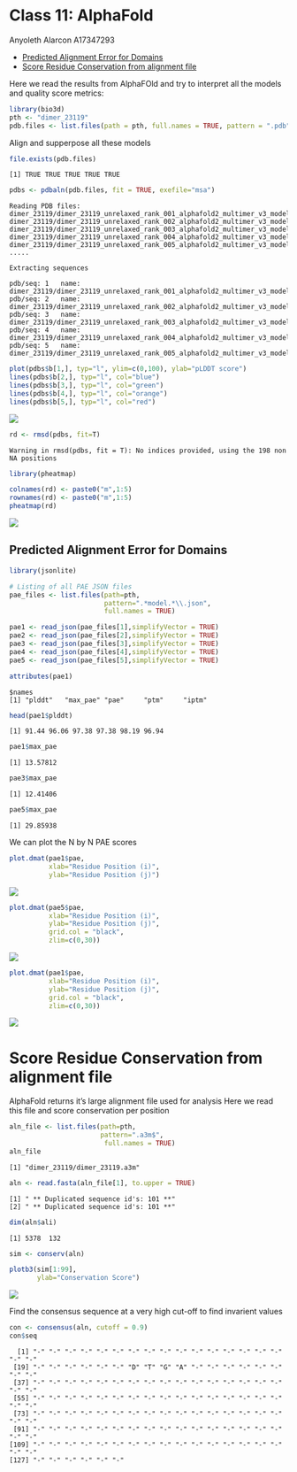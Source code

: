 # Class 11: AlphaFold
Anyoleth Alarcon A17347293

- [Predicted Alignment Error for
  Domains](#predicted-alignment-error-for-domains)
- [Score Residue Conservation from alignment
  file](#score-residue-conservation-from-alignment-file)

Here we read the results from AlphaFOld and try to interpret all the
models and quality score metrics:

``` r
library(bio3d)
pth <- "dimer_23119"
pdb.files <- list.files(path = pth, full.names = TRUE, pattern = ".pdb")
```

Align and supperpose all these models

``` r
file.exists(pdb.files)
```

    [1] TRUE TRUE TRUE TRUE TRUE

``` r
pdbs <- pdbaln(pdb.files, fit = TRUE, exefile="msa")
```

    Reading PDB files:
    dimer_23119/dimer_23119_unrelaxed_rank_001_alphafold2_multimer_v3_model_2_seed_000.pdb
    dimer_23119/dimer_23119_unrelaxed_rank_002_alphafold2_multimer_v3_model_5_seed_000.pdb
    dimer_23119/dimer_23119_unrelaxed_rank_003_alphafold2_multimer_v3_model_4_seed_000.pdb
    dimer_23119/dimer_23119_unrelaxed_rank_004_alphafold2_multimer_v3_model_1_seed_000.pdb
    dimer_23119/dimer_23119_unrelaxed_rank_005_alphafold2_multimer_v3_model_3_seed_000.pdb
    .....

    Extracting sequences

    pdb/seq: 1   name: dimer_23119/dimer_23119_unrelaxed_rank_001_alphafold2_multimer_v3_model_2_seed_000.pdb 
    pdb/seq: 2   name: dimer_23119/dimer_23119_unrelaxed_rank_002_alphafold2_multimer_v3_model_5_seed_000.pdb 
    pdb/seq: 3   name: dimer_23119/dimer_23119_unrelaxed_rank_003_alphafold2_multimer_v3_model_4_seed_000.pdb 
    pdb/seq: 4   name: dimer_23119/dimer_23119_unrelaxed_rank_004_alphafold2_multimer_v3_model_1_seed_000.pdb 
    pdb/seq: 5   name: dimer_23119/dimer_23119_unrelaxed_rank_005_alphafold2_multimer_v3_model_3_seed_000.pdb 

``` r
plot(pdbs$b[1,], typ="l", ylim=c(0,100), ylab="pLDDT score")
lines(pdbs$b[2,], typ="l", col="blue")
lines(pdbs$b[3,], typ="l", col="green")
lines(pdbs$b[4,], typ="l", col="orange")
lines(pdbs$b[5,], typ="l", col="red")
```

![](Class11pt2_files/figure-commonmark/unnamed-chunk-4-1.png)

``` r
rd <- rmsd(pdbs, fit=T)
```

    Warning in rmsd(pdbs, fit = T): No indices provided, using the 198 non NA positions

``` r
library(pheatmap)

colnames(rd) <- paste0("m",1:5)
rownames(rd) <- paste0("m",1:5)
pheatmap(rd)
```

![](Class11pt2_files/figure-commonmark/unnamed-chunk-5-1.png)

## Predicted Alignment Error for Domains

``` r
library(jsonlite)

# Listing of all PAE JSON files
pae_files <- list.files(path=pth,
                        pattern=".*model.*\\.json",
                        full.names = TRUE)

pae1 <- read_json(pae_files[1],simplifyVector = TRUE)
pae2 <- read_json(pae_files[2],simplifyVector = TRUE)
pae3 <- read_json(pae_files[3],simplifyVector = TRUE)
pae4 <- read_json(pae_files[4],simplifyVector = TRUE)
pae5 <- read_json(pae_files[5],simplifyVector = TRUE)

attributes(pae1)
```

    $names
    [1] "plddt"   "max_pae" "pae"     "ptm"     "iptm"   

``` r
head(pae1$plddt)
```

    [1] 91.44 96.06 97.38 97.38 98.19 96.94

``` r
pae1$max_pae
```

    [1] 13.57812

``` r
pae3$max_pae
```

    [1] 12.41406

``` r
pae5$max_pae
```

    [1] 29.85938

We can plot the N by N PAE scores

``` r
plot.dmat(pae1$pae, 
          xlab="Residue Position (i)",
          ylab="Residue Position (j)")
```

![](Class11pt2_files/figure-commonmark/unnamed-chunk-11-1.png)

``` r
plot.dmat(pae5$pae, 
          xlab="Residue Position (i)",
          ylab="Residue Position (j)",
          grid.col = "black",
          zlim=c(0,30))
```

![](Class11pt2_files/figure-commonmark/unnamed-chunk-12-1.png)

``` r
plot.dmat(pae1$pae, 
          xlab="Residue Position (i)",
          ylab="Residue Position (j)",
          grid.col = "black",
          zlim=c(0,30))
```

![](Class11pt2_files/figure-commonmark/unnamed-chunk-13-1.png)

# Score Residue Conservation from alignment file

AlphaFold returns it’s large alignment file used for analysis Here we
read this file and score conservation per position

``` r
aln_file <- list.files(path=pth,
                       pattern=".a3m$",
                        full.names = TRUE)
aln_file
```

    [1] "dimer_23119/dimer_23119.a3m"

``` r
aln <- read.fasta(aln_file[1], to.upper = TRUE)
```

    [1] " ** Duplicated sequence id's: 101 **"
    [2] " ** Duplicated sequence id's: 101 **"

``` r
dim(aln$ali)
```

    [1] 5378  132

``` r
sim <- conserv(aln)
```

``` r
plotb3(sim[1:99],
       ylab="Conservation Score")
```

![](Class11pt2_files/figure-commonmark/unnamed-chunk-18-1.png)

Find the consensus sequence at a very high cut-off to find invarient
values

``` r
con <- consensus(aln, cutoff = 0.9)
con$seq
```

      [1] "-" "-" "-" "-" "-" "-" "-" "-" "-" "-" "-" "-" "-" "-" "-" "-" "-" "-"
     [19] "-" "-" "-" "-" "-" "-" "D" "T" "G" "A" "-" "-" "-" "-" "-" "-" "-" "-"
     [37] "-" "-" "-" "-" "-" "-" "-" "-" "-" "-" "-" "-" "-" "-" "-" "-" "-" "-"
     [55] "-" "-" "-" "-" "-" "-" "-" "-" "-" "-" "-" "-" "-" "-" "-" "-" "-" "-"
     [73] "-" "-" "-" "-" "-" "-" "-" "-" "-" "-" "-" "-" "-" "-" "-" "-" "-" "-"
     [91] "-" "-" "-" "-" "-" "-" "-" "-" "-" "-" "-" "-" "-" "-" "-" "-" "-" "-"
    [109] "-" "-" "-" "-" "-" "-" "-" "-" "-" "-" "-" "-" "-" "-" "-" "-" "-" "-"
    [127] "-" "-" "-" "-" "-" "-"
